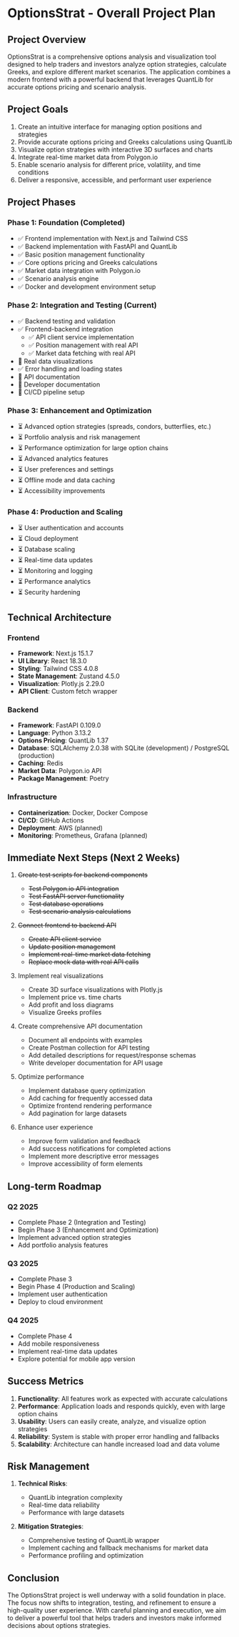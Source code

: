 # OptionsStrat - Overall Project Plan

## Project Overview

OptionsStrat is a comprehensive options analysis and visualization tool designed to help traders and investors analyze option strategies, calculate Greeks, and explore different market scenarios. The application combines a modern frontend with a powerful backend that leverages QuantLib for accurate options pricing and scenario analysis.

## Project Goals

1. Create an intuitive interface for managing option positions and strategies
2. Provide accurate options pricing and Greeks calculations using QuantLib
3. Visualize option strategies with interactive 3D surfaces and charts
4. Integrate real-time market data from Polygon.io
5. Enable scenario analysis for different price, volatility, and time conditions
6. Deliver a responsive, accessible, and performant user experience

## Project Phases

### Phase 1: Foundation (Completed)

- ✅ Frontend implementation with Next.js and Tailwind CSS
- ✅ Backend implementation with FastAPI and QuantLib
- ✅ Basic position management functionality
- ✅ Core options pricing and Greeks calculations
- ✅ Market data integration with Polygon.io
- ✅ Scenario analysis engine
- ✅ Docker and development environment setup

### Phase 2: Integration and Testing (Current)

- ✅ Backend testing and validation
- ✅ Frontend-backend integration
  - ✅ API client service implementation
  - ✅ Position management with real API
  - ✅ Market data fetching with real API
- 🔄 Real data visualizations
- ✅ Error handling and loading states
- 🔄 API documentation
- 🔄 Developer documentation
- 🔄 CI/CD pipeline setup

### Phase 3: Enhancement and Optimization

- ⏳ Advanced option strategies (spreads, condors, butterflies, etc.)
- ⏳ Portfolio analysis and risk management
- ⏳ Performance optimization for large option chains
- ⏳ Advanced analytics features
- ⏳ User preferences and settings
- ⏳ Offline mode and data caching
- ⏳ Accessibility improvements

### Phase 4: Production and Scaling

- ⏳ User authentication and accounts
- ⏳ Cloud deployment
- ⏳ Database scaling
- ⏳ Real-time data updates
- ⏳ Monitoring and logging
- ⏳ Performance analytics
- ⏳ Security hardening

## Technical Architecture

### Frontend

- **Framework**: Next.js 15.1.7
- **UI Library**: React 18.3.0
- **Styling**: Tailwind CSS 4.0.8
- **State Management**: Zustand 4.5.0
- **Visualization**: Plotly.js 2.29.0
- **API Client**: Custom fetch wrapper

### Backend

- **Framework**: FastAPI 0.109.0
- **Language**: Python 3.13.2
- **Options Pricing**: QuantLib 1.37
- **Database**: SQLAlchemy 2.0.38 with SQLite (development) / PostgreSQL (production)
- **Caching**: Redis
- **Market Data**: Polygon.io API
- **Package Management**: Poetry

### Infrastructure

- **Containerization**: Docker, Docker Compose
- **CI/CD**: GitHub Actions
- **Deployment**: AWS (planned)
- **Monitoring**: Prometheus, Grafana (planned)

## Immediate Next Steps (Next 2 Weeks)

1. ~~Create test scripts for backend components~~
   - ~~Test Polygon.io API integration~~
   - ~~Test FastAPI server functionality~~
   - ~~Test database operations~~
   - ~~Test scenario analysis calculations~~

2. ~~Connect frontend to backend API~~
   - ~~Create API client service~~
   - ~~Update position management~~
   - ~~Implement real-time market data fetching~~
   - ~~Replace mock data with real API calls~~

3. Implement real visualizations
   - Create 3D surface visualizations with Plotly.js
   - Implement price vs. time charts
   - Add profit and loss diagrams
   - Visualize Greeks profiles

4. Create comprehensive API documentation
   - Document all endpoints with examples
   - Create Postman collection for API testing
   - Add detailed descriptions for request/response schemas
   - Write developer documentation for API usage

5. Optimize performance
   - Implement database query optimization
   - Add caching for frequently accessed data
   - Optimize frontend rendering performance
   - Add pagination for large datasets

6. Enhance user experience
   - Improve form validation and feedback
   - Add success notifications for completed actions
   - Implement more descriptive error messages
   - Improve accessibility of form elements

## Long-term Roadmap

### Q2 2025
- Complete Phase 2 (Integration and Testing)
- Begin Phase 3 (Enhancement and Optimization)
- Implement advanced option strategies
- Add portfolio analysis features

### Q3 2025
- Complete Phase 3
- Begin Phase 4 (Production and Scaling)
- Implement user authentication
- Deploy to cloud environment

### Q4 2025
- Complete Phase 4
- Add mobile responsiveness
- Implement real-time data updates
- Explore potential for mobile app version

## Success Metrics

1. **Functionality**: All features work as expected with accurate calculations
2. **Performance**: Application loads and responds quickly, even with large option chains
3. **Usability**: Users can easily create, analyze, and visualize option strategies
4. **Reliability**: System is stable with proper error handling and fallbacks
5. **Scalability**: Architecture can handle increased load and data volume

## Risk Management

1. **Technical Risks**:
   - QuantLib integration complexity
   - Real-time data reliability
   - Performance with large datasets

2. **Mitigation Strategies**:
   - Comprehensive testing of QuantLib wrapper
   - Implement caching and fallback mechanisms for market data
   - Performance profiling and optimization

## Conclusion

The OptionsStrat project is well underway with a solid foundation in place. The focus now shifts to integration, testing, and refinement to ensure a high-quality user experience. With careful planning and execution, we aim to deliver a powerful tool that helps traders and investors make informed decisions about options strategies.

